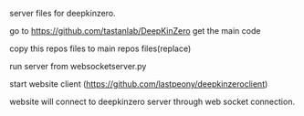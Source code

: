 server files for deepkinzero.

go to https://github.com/tastanlab/DeepKinZero get the main code

copy this repos files to main repos files(replace)

run server from websocketserver.py

start website client (https://github.com/lastpeony/deepkinzeroclient)

website will connect to deepkinzero server through web socket connection. 


